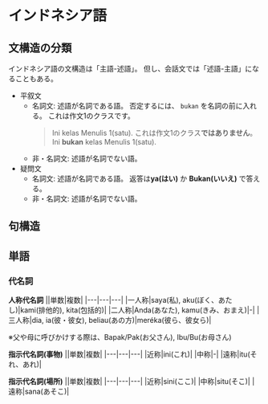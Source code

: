 # インドネシア語

## 文構造の分類
インドネシア語の文構造は「主語-述語」。
但し、会話文では「述語-主語」になることもある。

- 平叙文
  - 名詞文: 述語が名詞である語。
    否定するには、 `bukan` を名詞の前に入れる。
    これは作文1のクラスです。
    > Ini kelas Menulis 1(satu).
    これは作文1のクラス**ではありません**。
    > Ini **bukan** kelas Menulis 1(satu).
  - 非・名詞文: 述語が名詞でない語。
- 疑問文
  - 名詞文: 述語が名詞である語。
    返答は**ya(はい)** か **Bukan(いいえ)** で答える。
  - 非・名詞文: 述語が名詞でない語。
    
## 句構造
## 単語
### 代名詞
**人称代名詞**
||単数|複数|
|---|---|---|
|一人称|saya(私), aku(ぼく、あたし)|kami(排他的), kita(包括的)|
|二人称|Anda(あなた), kamu(きみ、おまえ)|-|
|三人称|dia, ia(彼・彼女), beliau(あの方)|meréka(彼ら、彼女ら)|

※父や母に呼びかけする際は、Bapak/Pak(お父さん), Ibu/Bu(お母さん)

**指示代名詞(事物)**
||単数|複数|
|---|---|---|
|近称|ini(これ)|
|中称|-|
|遠称|itu(それ、あれ)|

**指示代名詞(場所)**
||単数|複数|
|---|---|---|
|近称|sini(ここ)|
|中称|situ(そこ)|
|遠称|sana(あそこ)|

